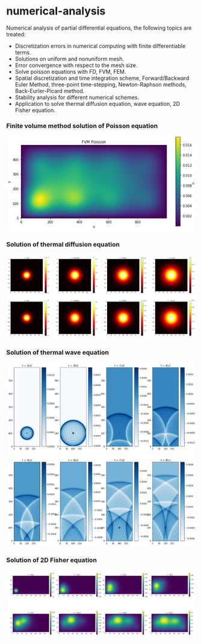 # numerical-analysis
Numerical analysis of partial differential equations, the following topics are treated:
- Discretization errors in numerical computing with finite differentiable terms.
- Solutions on uniform and nonuniform mesh.
- Error convergence with respect to the mesh size.
- Solve poisson equations with FD, FVM, FEM.
- Spatial discretization and time integration scheme, Forward/Backward Euler Method, three-point time-stepping, Newton-Raphson methods, Back-Eurler-Picard method.
- Stability analysis for different numerical schemes.
- Application to solve thermal diffusion equation, wave equation, 2D Fisher equation.

### Finite volume method solution of Poisson equation
![Image text](https://raw.githubusercontent.com/YuchenZhu/numerical-analysis/master/img/fvm.png)
### Solution of thermal diffusion equation
![Image text](https://raw.githubusercontent.com/YuchenZhu/numerical-analysis/master/img/diffusion.png)
### Solution of thermal wave equation
![Image text](https://github.com/YuchenZhu/numerical-analysis/blob/master/img/wave.png)
### Solution of 2D Fisher equation
![Image text](https://raw.githubusercontent.com/YuchenZhu/numerical-analysis/master/img/fisher.png)
